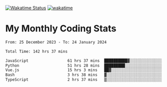 [![Wakatime Status](https://github.com/noopurphalak/noopurphalak/workflows/wakatime-status-update/badge.svg)](https://github.com/noopurphalak/noopurphalak/actions/workflows/main.yml)
[![wakatime](https://wakatime.com/badge/user/80ace140-ef40-4fdd-b8ed-f3be3d2e1aea.svg)](https://wakatime.com/@80ace140-ef40-4fdd-b8ed-f3be3d2e1aea)

# My Monthly Coding Stats

<!--START_SECTION:waka-->

```txt
From: 25 December 2023 - To: 24 January 2024

Total Time: 142 hrs 37 mins

JavaScript                 61 hrs 37 mins  ██████████▓░░░░░░░░░░░░░░   42.78 %
Python                     51 hrs 28 mins  █████████░░░░░░░░░░░░░░░░   35.74 %
Vue.js                     15 hrs 3 mins   ██▓░░░░░░░░░░░░░░░░░░░░░░   10.46 %
Bash                       3 hrs 38 mins   ▓░░░░░░░░░░░░░░░░░░░░░░░░   02.53 %
TypeScript                 2 hrs 37 mins   ▒░░░░░░░░░░░░░░░░░░░░░░░░   01.82 %
```

<!--END_SECTION:waka-->
